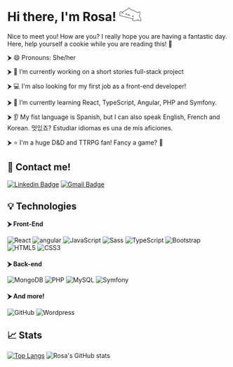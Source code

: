 # <b> Hi there, I'm Rosa! </b>  <img src="https://raw.githubusercontent.com/RosaNarMu/RosaNarMu/main/discord-discordgifemoji.gif" width="50">

Nice to meet you! How are you? I really hope you are having a fantastic day. Here, help yourself a cookie while you are reading this! :cookie:

⮞ :smile: Pronouns: She/her

⮞ :notebook: I’m currently working on a short stories full-stack project

⮞ :computer: I'm also looking for my first job as a front-end developer!

⮞ 🌱 I’m currently learning React, TypeScript, Angular, PHP and Symfony.

⮞ :ear: My fist language is Spanish, but I can also speak English, French and Korean. 멋있죠? Estudiar idiomas es una de mis aficiones.

⮞ :star: I'm a huge D&D and TTRPG fan! Fancy a game? :game_die:

## :speech_balloon: Contact me!

[![Linkedin Badge](https://img.shields.io/badge/-RosaNarváez-blue?style=flat-square&logo=Linkedin&logoColor=white&link=https://www.linkedin.com/in/rosa-narvaez-munoz/)](https://www.linkedin.com/in/rosa-narvaez-munoz/)
[![Gmail Badge](https://img.shields.io/badge/-rosanmn.n@gmail.com-c14438?style=flat-square&logo=Gmail&logoColor=white&link=mailto:rosanmn.n@gmail.com)](mailto:rosanmn.n@gmail.com)

## :bulb: Technologies

#### ⮞ Front-End

![React](https://img.shields.io/badge/-React-%23282C34?style=flat-square&logo=react)
<img alt="angular" src="https://img.shields.io/badge/-Angular-DD0031?style=flat-square&logo=angular&logoColor=white" />
![JavaScript](https://img.shields.io/badge/-JavaScript-black?style=flat-square&logo=javascript)
<img alt="Sass" src="https://img.shields.io/badge/-Sass-CC6699?style=flat-square&logo=sass&logoColor=white" />
![TypeScript](https://img.shields.io/badge/-TypeScript-007ACC?style=flat-square&logo=typescript)
![Bootstrap](https://img.shields.io/badge/-Bootstrap-563D7C?style=flat-square&logo=bootstrap)
![HTML5](https://img.shields.io/badge/-HTML5-%23E44D27?style=flat-square&logo=html5&logoColor=ffffff)
![CSS3](https://img.shields.io/badge/-CSS3-%231572B6?style=flat-square&logo=css3)

#### ⮞ Back-end

![MongoDB](https://img.shields.io/badge/-MongoDB-black?style=flat-square&logo=mongodb)
![PHP](https://img.shields.io/badge/-PHP-black?style=flat-square&logo=php)
![MySQL](https://img.shields.io/badge/-MySQL-black?style=flat-square&logo=mysql)
![Symfony](https://badgen.net/badge/sf/Symfony/:grey?icon=none)

#### ⮞ And more!

![GitHub](https://img.shields.io/badge/-GitHub-181717?style=flat-square&logo=github)
![Wordpress](https://badgen.net/badge/Wp/Wordpress/:blue)

## :chart_with_upwards_trend: Stats

[![Top Langs](https://github-readme-stats.vercel.app/api/top-langs/?username=RosaNarMu&layout=compact)](https://github.com/RosaNarMu/github-readme-stats)
![Rosa's GitHub stats](https://github-readme-stats.vercel.app/api?username=RosaNarMu&show_icons=true&theme=nightowl)


<!--
**RosaNarMu/RosaNarMu** is a ✨ _special_ ✨ repository because its `README.md` (this file) appears on your GitHub profile.

Here are some ideas to get you started:

- 🔭 I’m currently working on ...
- 🌱 I’m currently learning ...
- 👯 I’m looking to collaborate on ...
- 🤔 I’m looking for help with ...
- 💬 Ask me about ...
- 📫 How to reach me: ...
- 😄 Pronouns: ...
- ⚡ Fun fact: ...

[![Readme Card](https://github-readme-stats.vercel.app/api/pin/?username=RosaNarMu&repo=RosaNarMu)](https://github.com/anuraghazra/RosaNarMu)
-->

